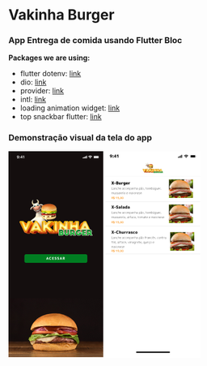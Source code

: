 # Vakinha Burger 
### App Entrega de comida usando Flutter Bloc 


**Packages we are using:**

- flutter dotenv: [link](https://pub.dev/packages/flutter_dotenv)
- dio: [link](https://pub.dev/packages/dio)
- provider: [link](https://pub.dev/packages/provider)
- intl: [link](https://pub.dev/packages/intl)
- loading animation widget: [link](https://pub.dev/packages/loading_animation_widget)
- top snackbar flutter: [link](https://pub.dev/packages/top_snackbar_flutter)

### Demonstração visual da tela do app

![splash](prints/01.png)
![products](prints/02.png)
